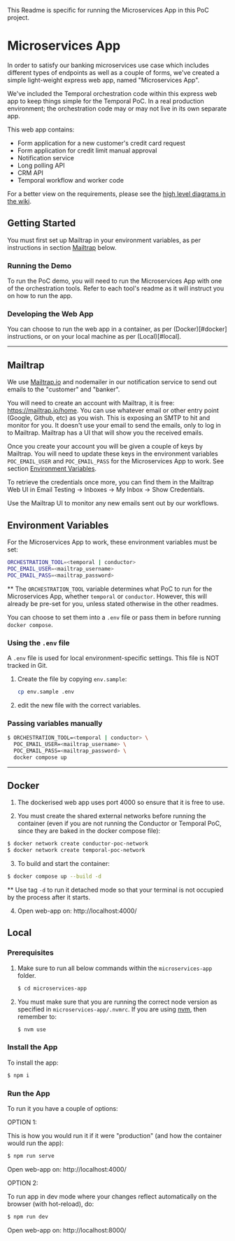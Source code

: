 This Readme is specific for running the Microservices App in this PoC project.

# Microservices App

In order to satisfy our banking microservices use case which includes different types of endpoints as well as a couple of forms, we've created a simple light-weight express web app, named "Microservices App". 

We've included the Temporal orchestration code within this express web app to keep things simple for the Temporal PoC. In a real production environment; the orchestration code may or may not live in its own separate app.

This web app contains:

* Form application for a new customer's credit card request
* Form application for credit limit manual approval
* Notification service
* Long polling API
* CRM API
* Temporal workflow and worker code

For a better view on the requirements, please see the [high level diagrams in the wiki](https://mantelgroup.atlassian.net/wiki/spaces/DIG/pages/4516413638/PoC+-+Orchestration+Tools+-+Conductor+vs+Temporal#High-Level-Workflow-Diagram). 

## Getting Started

You must first set up Mailtrap in your environment variables, as per instructions in section [Mailtrap](#mailtrap) below.

### Running the Demo

To run the PoC demo, you will need to run the Microservices App with one of the orchestration tools. Refer to each tool's readme as it will instruct you on how to run the app.

### Developing the Web App

You can choose to run the web app in a container, as per (Docker)[#docker] instructions, or on your local machine as per (Local)[#local].

---

## Mailtrap

We use [Mailtrap.io](https://mailtrap.io) and nodemailer in our notification service to send out emails to the "customer" and "banker".

You will need to create an account with Mailtrap, it is free: https://mailtrap.io/home. You can use whatever email or other entry point (Google, Github, etc) as you wish. This is exposing an SMTP to hit and monitor for you. It doesn't use your email to send the emails, only to log in to Mailtrap. Mailtrap has a UI that will show you the received emails.

Once you create your account you will be given a couple of keys by Mailtrap. You will need to update these keys in the environment variables `POC_EMAIL_USER` and `POC_EMAIL_PASS` for the Microservices App to work. See section [Environment Variables](#environment-variables).

To retrieve the credentials once more, you can find them in the Mailtrap Web UI in
Email Testing -> Inboxes -> My Inbox -> Show Credentials.

Use the Mailtrap UI to monitor any new emails sent out by our workflows.

## Environment Variables

For the Microservices App to work, these environment variables must be set:

```bash
ORCHESTRATION_TOOL=<temporal | conductor>
POC_EMAIL_USER=<mailtrap_username>
POC_EMAIL_PASS=<mailtrap_password>
```

** The `ORCHESTRATION_TOOL` variable determines what PoC to run for the Microservices App, whether `temporal` or `conductor`. However, this will already be pre-set for you, unless stated otherwise in the other readmes.

You can choose to set them into a `.env` file or pass them in before running `docker compose`.

### Using the `.env` file

A `.env` file is used for local environment-specific settings.
This file is NOT tracked in Git.

1. Create the file by copying `env.sample`:
   ```bash
   cp env.sample .env
   ```
2. edit the new file with the correct variables.

### Passing variables manually

```bash
$ ORCHESTRATION_TOOL=<temporal | conductor> \
  POC_EMAIL_USER=<mailtrap_username> \
  POC_EMAIL_PASS=<mailtrap_password> \
  docker compose up
```

---

## Docker

1. The dockerised web app uses port 4000 so ensure that it is free to use.

2. You must create the shared external networks before running the container (even if you are not running the Conductor or Temporal PoC, since they are baked in the docker compose file):

```bash
$ docker network create conductor-poc-network
$ docker network create temporal-poc-network
```

3. To build and start the container:

```bash
$ docker compose up --build -d
```

** Use tag `-d` to run it detached mode so that your terminal is not occupied by the process after it starts.

4. Open web-app on: http://localhost:4000/

## Local

### Prerequisites

1. Make sure to run all below commands within the `microservices-app` folder.
   ```bash
   $ cd microservices-app
   ```

2. You must make sure that you are running the correct node version as specified in `microservices-app/.nvmrc`. If you are using [nvm](microservices-app/.nvmrc), then remember to:
   ```bash
   $ nvm use
   ```

### Install the App

To install the app:

```bash
$ npm i
```

### Run the App

To run it you have a couple of options:

OPTION 1: 

This is how you would run it if it were "production" (and how the container would run the app):

```bash
$ npm run serve
```

Open web-app on: http://localhost:4000/

OPTION 2: 

To run app in dev mode where your changes reflect automatically on the browser (with hot-reload), do:

```bash
$ npm run dev
```

Open web-app on: http://localhost:8000/
